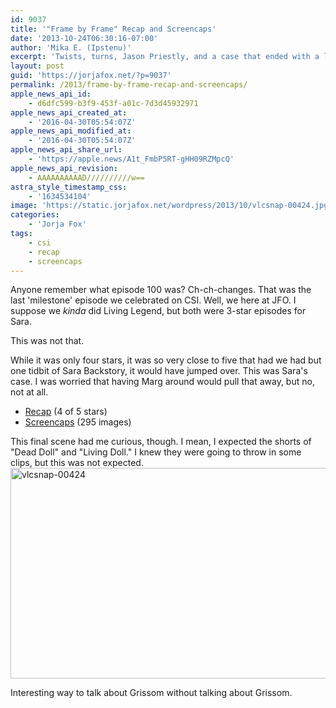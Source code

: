 ```yaml
---
id: 9037
title: '"Frame by Frame" Recap and Screencaps'
date: '2013-10-24T06:30:16-07:00'
author: 'Mika E. (Ipstenu)'
excerpt: 'Twists, turns, Jason Priestly, and a case that ended with a lot of mixed feelings. Four out of five Sara Stars. Would watch again!'
layout: post
guid: 'https://jorjafox.net/?p=9037'
permalink: /2013/frame-by-frame-recap-and-screencaps/
apple_news_api_id:
    - d6dfc599-b3f9-453f-a01c-7d3d45932971
apple_news_api_created_at:
    - '2016-04-30T05:54:07Z'
apple_news_api_modified_at:
    - '2016-04-30T05:54:07Z'
apple_news_api_share_url:
    - 'https://apple.news/A1t_FmbP5RT-gHH09RZMpcQ'
apple_news_api_revision:
    - AAAAAAAAAAD//////////w==
astra_style_timestamp_css:
    - '1634534104'
image: 'https://static.jorjafox.net/wordpress/2013/10/vlcsnap-00424.jpg'
categories:
    - 'Jorja Fox'
tags:
    - csi
    - recap
    - screencaps
---
```


Anyone remember what episode 100 was? Ch-ch-changes. That was the last 'milestone' episode we celebrated on CSI. Well, we here at JFO. I suppose we <em>kinda</em> did Living Legend, but both were 3-star episodes for Sara.

This was not that.

While it was only four stars, it was so very close to five that had we had but one tidbit of Sara Backstory, it would have jumped over. This was Sara's case. I was worried that having Marg around would pull that away, but no, not at all.
<ul>
 	<li><a href="https://jorjafox.net/wiki/Frame_by_Frame">Recap</a> (4 of 5 stars)</li>
 	<li><a href="https://jorjafox.net/gallery/tv/csi/season14/05-frame/">Screencaps</a> (295 images)</li>
</ul>
This final scene had me curious, though. I mean, I expected the shorts of "Dead Doll" and "Living Doll." I knew they were going to throw in some clips, but this was not expected.

<img class="aligncenter size-large wp-image-9039" src="//jfo-static.net/wordpress/2013/10/vlcsnap-00424.jpg" alt="vlcsnap-00424" width="600" height="337" />

Interesting way to talk about Grissom without talking about Grissom.

